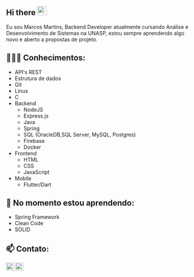
## Hi there <img src="https://media.giphy.com/media/hvRJCLFzcasrR4ia7z/giphy.gif" width="25px">

Eu sou Marcos Martins, Backend Developer atualmente cursando Análise e Desenvolvimento de Sistemas na UNASP, estou sempre aprendendo algo novo e aberto a propostas de projeto.




##  👨🏽‍💻 Conhecimentos: 
- API's REST
- Estrutura de dados
- Git
- Linux
- C
- Backend
  - NodeJS
  - Express.js
  - Java
  - Spring 
  - SQL (OracleDB,SQL Server, MySQL, Postgres)
  - Firebase
  - Docker
- Frontend
  - HTML
  - CSS
  - JavaScript
- Mobile
  - Flutter/Dart


## 🌱 No momento estou aprendendo: 

- Spring Framework
- Clean Code
- SOLID

## 📫 Contato: 
<div>
<a href="https://www.linkedin.com/in/xMartinezZz/">
  <img align="left" alt="Abhishek's LinkdeIN" width="22px" src="https://cdn.jsdelivr.net/npm/simple-icons@v3/icons/linkedin.svg" />
<a href="malito:marcos_36ma@hotmail.com">
  <img align="left" alt="Abhishek's LinkdeIN" width="22px" src="https://cdn.jsdelivr.net/npm/simple-icons@3.12.4/icons/gmail.svg" />
</div>

